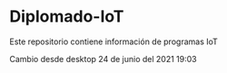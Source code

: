 # Diplomado-IoT
Este repositorio contiene información de programas IoT

Cambio desde desktop 24 de junio del 2021 19:03
